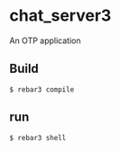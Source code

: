 chat_server3
=====

An OTP application

Build
-----

    $ rebar3 compile
run
-----
    $ rebar3 shell
